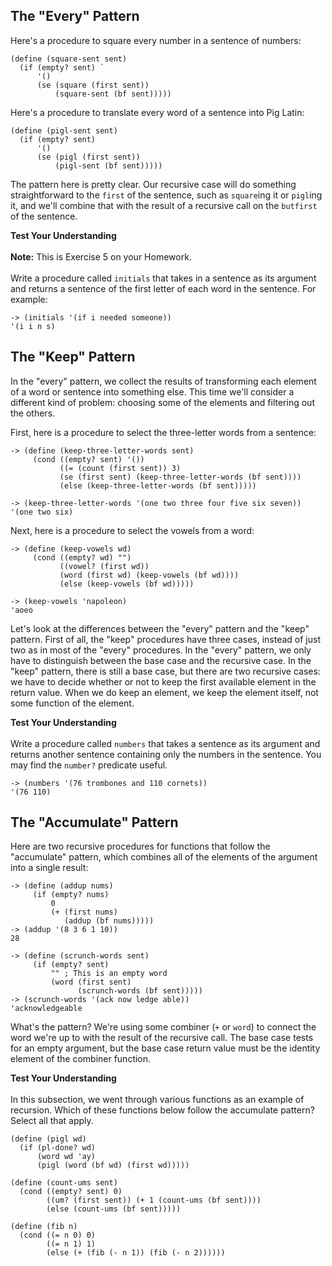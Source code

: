 ## The "Every" Pattern

Here's a procedure to square every number in a sentence of numbers:

    (define (square-sent sent)
      (if (empty? sent) `
          '()
          (se (square (first sent))
              (square-sent (bf sent)))))

Here's a procedure to translate every word of a sentence into Pig Latin:

    (define (pigl-sent sent)
      (if (empty? sent)
          '()
          (se (pigl (first sent))
              (pigl-sent (bf sent)))))

The pattern here is pretty clear. Our recursive case will do something straightforward to the `first` of the sentence, such as `square`ing it or `pigl`ing it, and we'll combine that with the result of a recursive call on the `butfirst` of the sentence.

<div class="mc">
<strong>Test Your Understanding</strong><br><br>
<strong>Note:</strong> This is Exercise 5 on your Homework.<br><br>
Write a procedure called <code>initials</code> that takes in a sentence as its argument and returns a sentence of the first letter of each word in the sentence. For example:

<pre><code>-> (initials '(if i needed someone))
'(i i n s)</code></pre>
</div>

## The "Keep" Pattern

In the "every" pattern, we collect the results of transforming each element of a word or sentence into something else. This time we'll consider a different kind of problem: choosing some of the elements and filtering out the others.

First, here is a procedure to select the three-letter words from a sentence:

    -> (define (keep-three-letter-words sent)
         (cond ((empty? sent) '())
               ((= (count (first sent)) 3)
               (se (first sent) (keep-three-letter-words (bf sent))))
               (else (keep-three-letter-words (bf sent)))))

    -> (keep-three-letter-words '(one two three four five six seven))
    '(one two six)

Next, here is a procedure to select the vowels from a word:

    -> (define (keep-vowels wd)
         (cond ((empty? wd) "")
               ((vowel? (first wd))
               (word (first wd) (keep-vowels (bf wd))))
               (else (keep-vowels (bf wd)))))

    -> (keep-vowels 'napoleon)
    'aoeo

Let's look at the differences between the "every" pattern and the "keep" pattern. First of all, the "keep" procedures have three cases, instead of just two as in most of the "every" procedures. In the "every" pattern, we only have to distinguish between the base case and the recursive case. In the "keep" pattern, there is still a base case, but there are two recursive cases: we have to decide whether or not to keep the first available element in the return value. When we do keep an element, we keep the element itself, not some function of the element.

<div class="mc">
<strong>Test Your Understanding</strong><br><br>
Write a procedure called <code>numbers</code> that takes a sentence as its argument and returns another sentence containing only the numbers in the sentence. You may find the <code>number?</code> predicate useful.

<pre><code>-> (numbers '(76 trombones and 110 cornets))
'(76 110)</code></pre>
</div>

## The "Accumulate" Pattern

Here are two recursive procedures for functions that follow the "accumulate" pattern, which combines all of the elements of the argument into a single result:

    -> (define (addup nums)
         (if (empty? nums)
             0
             (+ (first nums)
                (addup (bf nums)))))
    -> (addup '(8 3 6 1 10))
    28

    -> (define (scrunch-words sent)
         (if (empty? sent)
             "" ; This is an empty word
             (word (first sent)
                   (scrunch-words (bf sent)))))
    -> (scrunch-words '(ack now ledge able))
    'acknowledgeable

What's the pattern? We're using some combiner (`+` or `word`) to connect the word we're up to with the result of the recursive call. The base case tests for an empty argument, but the base case return value must be the identity element of the combiner function.

<div class="mc">
<strong>Test Your Understanding</strong><br><br>
In this subsection, we went through various functions as an example of recursion. Which of these functions below follow the accumulate pattern? Select all that apply.

<pre><code>(define (pigl wd)
  (if (pl-done? wd)
      (word wd 'ay)
      (pigl (word (bf wd) (first wd)))))
  
(define (count-ums sent)
  (cond ((empty? sent) 0)
        ((um? (first sent)) (+ 1 (count-ums (bf sent))))
        (else (count-ums (bf sent)))))
  
(define (fib n)
  (cond ((= n 0) 0)
        ((= n 1) 1)
        (else (+ (fib (- n 1)) (fib (- n 2))))))</code></pre>

<ans text="pigl" explanation="" correct></ans>
<ans text="count-ums" explanation="" correct></ans>
<ans text="fib" explanation="" correct></ans>
</div>